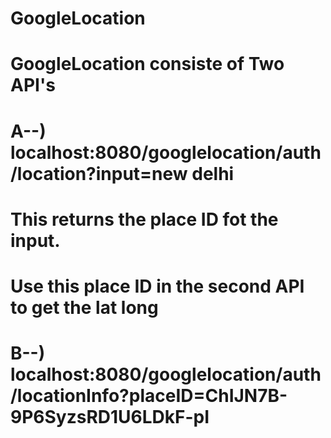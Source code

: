 # GoogleLocation
# GoogleLocation consiste of Two API's
# A--)  localhost:8080/googlelocation/auth/location?input=new delhi
#        This returns the place ID fot the input.
#  Use this place ID in the second API to get the lat long 
# B--) localhost:8080/googlelocation/auth/locationInfo?placeID=ChIJN7B-9P6SyzsRD1U6LDkF-pI
#
#
